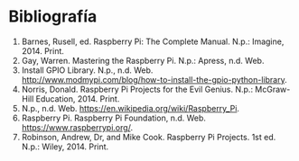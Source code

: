 # Bibliografía

1. Barnes, Rusell, ed. Raspberry Pi: The Complete Manual. N.p.: Imagine, 2014. Print.
2. Gay, Warren. Mastering the Raspberry Pi. N.p.: Apress, n.d. Web.
3. Install GPIO Library. N.p., n.d. Web. <http://www.modmypi.com/blog/how-to-install-the-gpio-python-library>.
4. Norris, Donald. Raspberry Pi Projects for the Evil Genius. N.p.: McGraw-Hill Education, 2014. Print.
5. N.p., n.d. Web. <https://en.wikipedia.org/wiki/Raspberry_Pi>.
6. Raspberry Pi. Raspberry Pi Foundation, n.d. Web. <https://www.raspberrypi.org/>.
7. Robinson, Andrew, Dr, and Mike Cook. Raspberry Pi Projects. 1st ed. N.p.: Wiley, 2014. Print. 